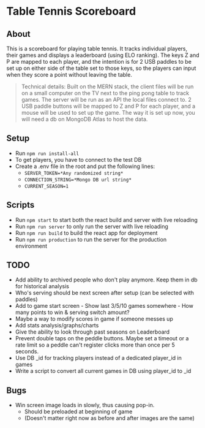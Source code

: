 # Table Tennis Scoreboard

## About

This is a scoreboard for playing table tennis. It tracks individual players, their games and displays a leaderboard (using ELO ranking). The keys Z and P are mapped to each player, and the intention is for 2 USB paddles to be set up on either side of the table set to those keys, so the players can input when they score a point without leaving the table.

> Technical details: Built on the MERN stack, the client files will be run on a small computer on the TV next to the ping pong table to track games. The server will be run as an API the local files connect to. 2 USB paddle buttons will be mapped to Z and P for each player, and a mouse will be used to set up the game. The way it is set up now, you will need a db on MongoDB Atlas to host the data.

## Setup

-  Run `npm run install-all`
-  To get players, you have to connect to the test DB
-  Create a .env file in the root and put the following lines:
   -  `SERVER_TOKEN=*Any randomized string*`
   -  `CONNECTION_STRING=*Mongo DB url string*`
   -  `CURRENT_SEASON=1`

## Scripts

-  Run `npm start` to start both the react build and server with live reloading
-  Run `npm run server` to only run the server with live reloading
-  Run `npm run build` to build the react app for deployment
-  Run `npm run production` to run the server for the production environment

## TODO

-  Add ability to archived people who don't play anymore. Keep them in db for historical analysis
-  Who's serving should be next screen after setup (can be selected with paddles)
-  Add to game start screen - Show last 3/5/10 games somewhere - How many points to win & serving switch amount?
-  Maybe a way to modify scores in game if someone messes up
-  Add stats analysis/graphs/charts
-  Give the ability to look through past seasons on Leaderboard
-  Prevent double taps on the peddle buttons. Maybe set a timeout or a rate limit so a peddle can't register clicks more than once per 5 seconds.
-  Use DB \_id for tracking players instead of a dedicated player_id in games
-  Write a script to convert all current games in DB using player_id to \_id

## Bugs

-  Win screen image loads in slowly, thus causing pop-in.
   -  Should be preloaded at beginning of game
   -  (Doesn't matter right now as before and after images are the same)
